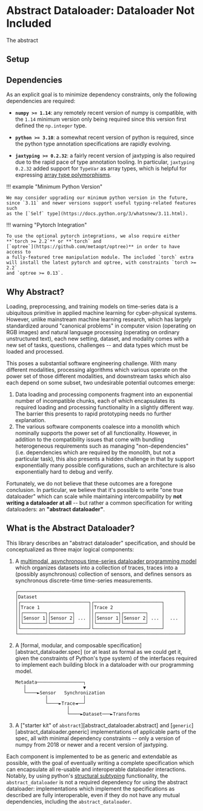# Abstract Dataloader: Dataloader Not Included

The abstract

## Setup

## Dependencies

As an explicit goal is to minimize dependency constraints, only the following
dependencies are required:

- **`numpy >= 1.14`**: any remotely recent version of numpy is compatible, with
  the `1.14` minimum version only being required since this version first
  defined the `np.integer` type.

- **`python >= 3.10`**: a somewhat recent version of python is required, since
  the python type annotation specifications are rapidly evolving. 

- **`jaxtyping >= 0.2.32`**: a fairly recent version of jaxtyping is also
  required due to the rapid pace of type annotation tooling. In particular,
  `jaxtyping 0.2.32` added support for `TypeVar` as array types, which is
  helpful for expressing
  [array type polymorphisms](https://github.com/patrick-kidger/jaxtyping/releases/tag/v0.2.32).

!!! example "Minimum Python Version"

    We may consider upgrading our minimum python version in the future,
    since `3.11` and newer versions support useful typing-related features such
    as the [`Self` type](https://docs.python.org/3/whatsnew/3.11.html).

!!! warning "Pytorch Integration"

    To use the optional pytorch integrations, we also require either
    **`torch >= 2.2`** or **`torch` and
    [`optree`](https://github.com/metaopt/optree)** in order to have access to
    a fully-featured tree manipulation module. The included `torch` extra
    will install the latest pytorch and optree, with constraints `torch >= 2.2`
    and `optree >= 0.13`.


## Why Abstract?

Loading, preprocessing, and training models on time-series data is a
ubiquitous primitive in applied machine learning for cyber-physical
systems. However, unlike mainstream machine learning research, which has
largely standardized around "canonical problems" in computer vision
(operating on RGB images) and natural language processing (operating on
ordinary unstructured text), each new setting, dataset, and modality
comes with a new set of tasks, questions, challenges -- and data types
which must be loaded and processed.

This poses a substantial software engineering challenge. With many
different modalities, processing algorithms which various operate on the
power set of those different modalities, and downstream tasks which also
each depend on some subset, two undesirable potential outcomes emerge:

1.  Data loading and processing components fragment into an exponential
    number of incompatible chunks, each of which encapsulates its
    required loading and processing functionality in a slightly
    different way. The barrier this presents to rapid prototyping needs
    no further explanation.
2.  The various software components coalesce into a monolith which
    nominally supports the power set of all functionality. However, in
    addition to the compatibility issues that come with bundling
    heterogeneous requirements such as managing "non-dependencies"
    (i.e. dependencies which are required by the monolith, but not a
    particular task), this also presents a hidden challenge in that by
    support exponentially many possible configurations, such an
    architecture is also exponentially hard to debug and verify.

Fortunately, we do not believe that these outcomes are a foregone
conclusion. In particular, we believe that it's possible to write "one
true dataloader" which can scale while maintaining intercompability by
**not writing a dataloader at all** -- but rather a common
specification for writing dataloaders: an **"abstract dataloader"**.

## What is the Abstract Dataloader?

This library describes an "abstract dataloader" specification, and
should be conceptualized as three major logical components:

1.  A [multimodal, asynchronous time-series dataloader programming model](model.md)
    which organizes datasets into a collection of traces, traces into a
    (possibly asynchronous) collection of sensors, and defines sensors as
    synchronous discrete-time time-series measurements.

    ``` 
    ┌─────────────────────────────────────────────────────────────┐
    │Dataset                                                      │
    │┌─────────────────────────┐┌─────────────────────────┐       │
    ││Trace 1                  ││Trace 2                  │       │
    ││┌────────┐┌────────┐     ││┌────────┐┌────────┐     │       │
    │││Sensor 1││Sensor 2│ ... │││Sensor 1││Sensor 2│ ... │  ...  │
    ││└────────┘└────────┘     ││└────────┘└────────┘     │       │
    │└─────────────────────────┘└─────────────────────────┘       │
    └─────────────────────────────────────────────────────────────┘
    ```

2.  A [formal, modular, and composable specification][abstract_dataloader.spec]
    (or at least as formal as we could get it, given the constraints of
    Python's type system) of the interfaces required to implement each building
    block in a dataloader with our programming model.

    ``` 
    Metadata─────────────────┐
       │                     ▼
       └────►Sensor   Synchronization
               │             │
               └────►Trace◄──┘
                       │
                       └────►Dataset───►Transforms
    ```

3.  A ["starter kit" of `abstract`][abstract_dataloader.abstract]
    and [`generic`][abstract_dataloader.generic]
    implementations of applicable parts of the spec, all with minimal
    dependency constraints -- only a version of numpy from 2018 or
    newer and a recent version of jaxtyping.

Each component is implemented to be as generic and extendable as
possible, with the goal of eventually writing a complete specification
which can encapsulate all re-usable and interoperable dataloader
interactions. Notably, by using python's [structural
subtyping](https://typing.python.org/en/latest/spec/protocol.html)
functionality, the `abstract_dataloader` is not a required
dependency for using the abstract dataloader: implementations which
implement the specifications as described are fully interoperable, even
if they do not have any mutual dependencies, including the
`abstract_dataloader`.
